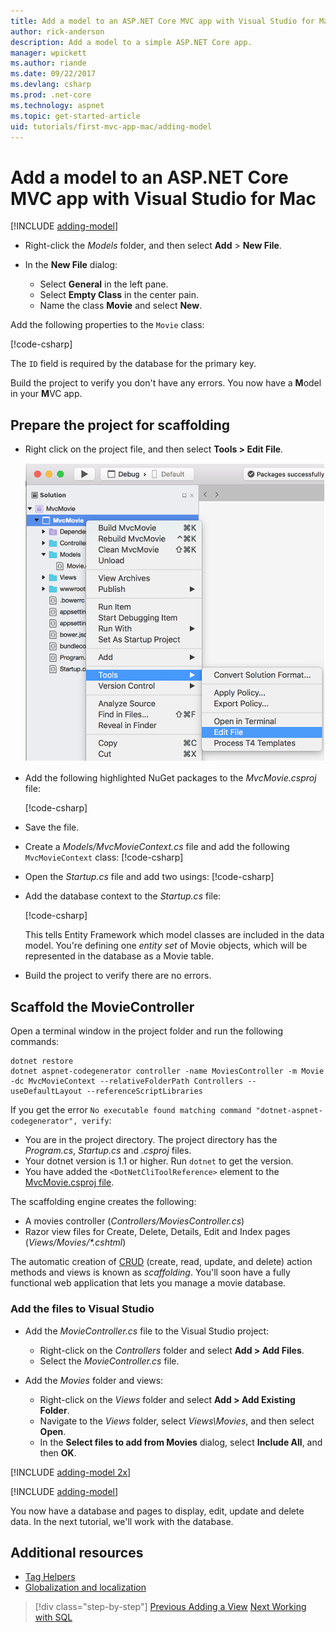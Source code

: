 ```yaml
---
title: Add a model to an ASP.NET Core MVC app with Visual Studio for Mac
author: rick-anderson
description: Add a model to a simple ASP.NET Core app.
manager: wpickett
ms.author: riande
ms.date: 09/22/2017
ms.devlang: csharp
ms.prod: .net-core
ms.technology: aspnet
ms.topic: get-started-article
uid: tutorials/first-mvc-app-mac/adding-model
---
```

# Add a model to an ASP.NET Core MVC app with Visual Studio for Mac

[!INCLUDE [adding-model](../../includes/mvc-intro/adding-model1.md)]

* Right-click the *Models* folder, and then select **Add** > **New File**. 
* In the **New File** dialog:

  * Select **General** in the left pane.
  * Select **Empty Class** in the center pain.
  * Name the class **Movie** and select **New**.

Add the following properties to the `Movie` class:

[!code-csharp[](../../tutorials/first-mvc-app/start-mvc/sample/MvcMovie/Models/MovieNoEF.cs?name=snippet_1)]

The `ID` field is required by the database for the primary key.

Build the project to verify you don't have any errors. You now have a **M**odel in your **M**VC app.

## Prepare the project for scaffolding

- Right click on the project file, and then select **Tools > Edit File**.

  ![view of above step](adding-model/_static/1.png)

- Add the following highlighted NuGet packages to the *MvcMovie.csproj* file:
             
  [!code-csharp[](../first-mvc-app-xplat/start-mvc/sample/MvcMovie/MvcMovie.csproj?highlight=7,10)]

- Save the file.

- Create a *Models/MvcMovieContext.cs* file and add the following `MvcMovieContext` class:
   [!code-csharp[](../../tutorials/first-mvc-app-xplat/start-mvc/sample/MvcMovie/Models/MvcMovieContext.cs)]
   
- Open the *Startup.cs* file and add two usings:
   [!code-csharp[](../../tutorials/first-mvc-app-xplat/start-mvc/sample/MvcMovie/Startup.cs?name=snippet1&highlight=1,2)]

- Add the database context to the *Startup.cs* file:

   [!code-csharp[](../../tutorials/first-mvc-app-xplat/start-mvc/sample/MvcMovie/Startup.cs?name=snippet2&highlight=6-7)]

  This tells Entity Framework which model classes are included in the data model. You're defining one *entity set* of Movie objects, which will be represented in the database as a Movie table.

- Build the project to verify there are no errors.

## Scaffold the MovieController

Open a terminal window in the project folder and run the following commands:

```
dotnet restore
dotnet aspnet-codegenerator controller -name MoviesController -m Movie -dc MvcMovieContext --relativeFolderPath Controllers --useDefaultLayout --referenceScriptLibraries 
```
If you get the error `No executable found matching command "dotnet-aspnet-codegenerator", verify`:

 * You are in the project directory. The project directory has the *Program.cs*, *Startup.cs* and *.csproj* files.
 * Your dotnet version is 1.1 or higher. Run `dotnet` to get the version.
 * You have added the `<DotNetCliToolReference>` element to the [MvcMovie.csproj file](#prepare-the-project-for-scaffolding).
 
<!--
> [!NOTE]
> If you get an error when the scaffolding command runs, see [issue 444 in the scaffolding repository](https://github.com/aspnet/scaffolding/issues/444) for a workaround.
-->

The scaffolding engine creates the following:

* A movies controller (*Controllers/MoviesController.cs*)
* Razor view files for Create, Delete, Details, Edit and Index pages (*Views/Movies/\*.cshtml*)

The automatic creation of [CRUD](https://wikipedia.org/wiki/Create,_read,_update_and_delete) (create, read, update, and delete) action methods and views is known as *scaffolding*. You'll soon have a fully functional web application that lets you manage a movie database.

### Add the files to Visual Studio

* Add the *MovieController.cs* file to the Visual Studio project:

  * Right-click on the *Controllers* folder and select **Add > Add Files**.
  * Select the *MovieController.cs* file.

* Add the *Movies* folder and views:

  * Right-click on the *Views* folder and select **Add > Add Existing Folder**.
  * Navigate to the *Views* folder, select *Views\Movies*, and then select **Open**.
  * In the **Select files to add from Movies** dialog, select **Include All**, and then **OK**.

[!INCLUDE [adding-model 2x](../../includes/mvc-intro/adding-model2xp.md)]

[!INCLUDE [adding-model](../../includes/mvc-intro/adding-model3.md)]

You now have a database and pages to display, edit, update and delete data. In the next tutorial, we'll work with the database.

## Additional resources

* [Tag Helpers](xref:mvc/views/tag-helpers/intro)
* [Globalization and localization](xref:fundamentals/localization)

> [!div class="step-by-step"]
> [Previous Adding a View](adding-view.md)
> [Next Working with SQL](working-with-sql.md)  
